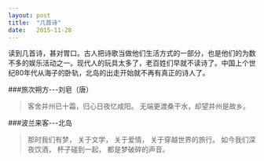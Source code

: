 ```yaml
---
layout: post
title:  "几首诗"
date:   2015-11-28
---
```

<p><span class="dropcap">读</span>到几首诗，甚对胃口。古人把诗歌当做他们生活方式的一部分，也是他们的为数不多的娱乐活动之一。现代人的玩具太多了，老百姓们早就不读诗了。中国上个世纪80年代从海子的卧轨，北岛的出走开始就不再有真正的诗人了。</p>

###旅次朔方---刘皂（唐）
>客舍并州已十霜，归心日夜忆咸阳。
无端更渡桑干水，却望并州是故乡。

###波兰来客---北岛
>那时我们有梦，
关于文学，
关于爱情，
关于穿越世界的旅行。 
如今我们深夜饮酒， 
杯子碰到一起，
都是梦破碎的声音。
